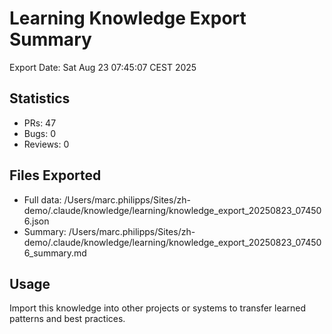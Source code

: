# Learning Knowledge Export Summary

Export Date: Sat Aug 23 07:45:07 CEST 2025

## Statistics
- PRs:       47
- Bugs:        0  
- Reviews:        0

## Files Exported
- Full data: /Users/marc.philipps/Sites/zh-demo/.claude/knowledge/learning/knowledge_export_20250823_074506.json
- Summary: /Users/marc.philipps/Sites/zh-demo/.claude/knowledge/learning/knowledge_export_20250823_074506_summary.md

## Usage
Import this knowledge into other projects or systems to transfer learned patterns and best practices.
